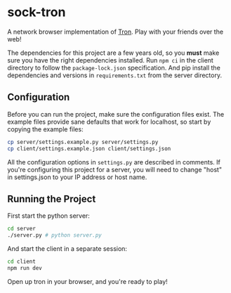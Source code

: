 # sock-tron
A network browser implementation of [Tron](https://en.wikipedia.org/wiki/Tron).
Play with your friends over the web!

The dependencies for this project are a few years old, so you **must** make
sure you have the right dependencies installed. Run `npm ci` in the client
directory to follow the `package-lock.json` specification. And pip install the
dependencies and versions in `requirements.txt` from the server directory.

## Configuration
Before you can run the project, make sure the configuration files exist. The
example files provide sane defaults that work for localhost, so start by
copying the example files:

```bash
cp server/settings.example.py server/settings.py
cp client/settings.example.json client/settings.json
```

All the configuration options in `settings.py` are described in comments. If
you're configuring this project for a server, you will need to change "host" in
settings.json to your IP address or host name.

## Running the Project
First start the python server:

```bash
cd server
./server.py # python server.py
```

And start the client in a separate session:

```bash
cd client
npm run dev
```

Open up tron in your browser, and you're ready to play!
